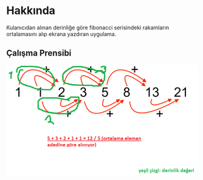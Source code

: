 # Hakkında
Kulanıcıdan alınan derinliğe göre fibonacci serisindeki rakamların ortalamasını alıp ekrana yazdıran uygulama.

## Çalışma Prensibi
![Çalışma Prensibi Diyagramı](https://github.com/muhendisonur/csharpprojeleri101/blob/main/Temel/Fibonacci%20Ortalama/calismaMantigi.png?raw=true)
